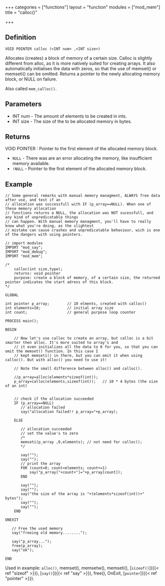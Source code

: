 +++
categories = ["functions"]
layout = "function"
modules = ["mod_mem"]
title = "calloc()"

+++

## Definition

    VOID POINTER calloc (<INT num> ,<INT size>)

Allocates (creates) a block of memory of a certain size. Calloc is slightly different from alloc, as it is more natively suited for creating arrays. It also automatically initialises the data with zeros, so that the use of memset() or memseti() can be omitted. Returns a pointer to the newly allocating memory block, or NULL on failure.

Also called `mem_calloc()`.

## Parameters

- INT num - The amount of elements to be created in ints.
- INT size - The size of the to be allocated memory in bytes.

## Returns

VOID POINTER : Pointer to the first element of the allocated memory block.

- `NULL`    - There was are an error allocating the memory, like insufficient memory available.
- `!NULL`  - Pointer to the first element of the allocated memory block.

## Example

```
// Some general remarks with manual memory managment, ALWAYS free data after use, and test if an
// allocation was successfull with IF (p_array==NULL). When one of these memory allocation
// functions returns a NULL, the allocation was NOT sucessfull, and any kind of unpredicatable things
// can happen. With manual memory managment, you'll have to really know what you're doing, as the slightest
// mistake can cause crashes and unpredicatable behaviour, wich is one of the dangers with using pointers.

// import modules
IMPORT "mod_say";
IMPORT "mod_debug";
IMPORT "mod_mem";

/*
    calloc(int size,type);
    returns: void pointer
    purpose: create a block of memory, of a certain size, the returned pointer indicates the start adress of this block.
*/

GLOBAL

int pointer p_array;        // 10 elments, created with calloc()
int elements=10;            // initial array size
int count;                  // general purpose loop counter

PROCESS main();

BEGIN

    // Now let's use calloc to create an array, but calloc is a bit smarter then alloc. It's more suited to array's and
    // it even initializes all the data to 0 for you, so that you can omit the memset() function. In this case I
    // kept memseti() in there, but you can omit it when using calloc(). But with alloc() you need to use it!

    // Note the small difference between alloc() and calloc().

    //p_array=alloc(elements*sizeof(int));
    p_array=calloc(elements,sizeof(int));   // 10 * 4 bytes (the size of an int)


    // check if the allocation succeeded
    IF (p_array==NULL)
       // allocation failed
       say("allocation failed!! p_array="+p_array);

    ELSE

       // allocation succeeded
       // set the value's to zero
       /*
       memseti(p_array ,0,elements); // not need for calloc();
       */

       say("");
       say("");
       // print the array
       FOR (count=0; count<elements; count+=1)
           say("p_array["+count+"]="+p_array[count]);
       END

       say("");
       say("");
       say("the size of the array is "+(elements*sizeof(int))+" bytes");
       say("");
       say("");
    END

ONEXIT

   // Free the used memory
   say("freeing old memory........");

   say("p_array...");
   free(p_array);
   say("ok");

END
```

Used in example: `alloc()`, memset(), memsetw(), memseti(), [`sizeof()`]({{< ref "sizeof" >}}), [`say()`]({{< ref "say" >}}), free(), OnExit, [`pointer`]({{< ref "pointer" >}}).
